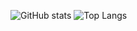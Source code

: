 ![GitHub stats](https://github-readme-stats.vercel.app/api?username=tihonovka&show_icons=true&theme=merko)
![Top Langs](https://github-readme-stats.vercel.app/api/top-langs/?username=tihonovka&hide_progress=true)

